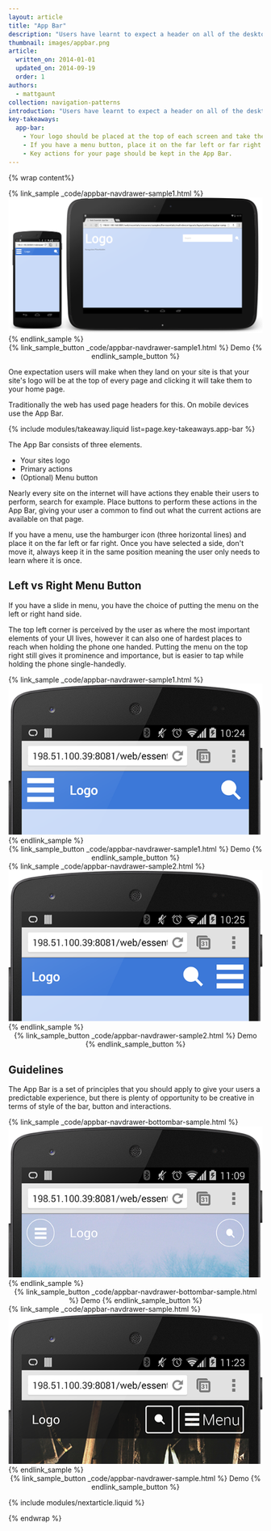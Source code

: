 ```yaml
---
layout: article
title: "App Bar"
description: "Users have learnt to expect a header on all of the desktop sites, but on mobile you should be using the App Bar."
thumbnail: images/appbar.png
article:
  written_on: 2014-01-01
  updated_on: 2014-09-19
  order: 1
authors:
  - mattgaunt
collection: navigation-patterns
introduction: "Users have learnt to expect a header on all of the desktop sites, but on mobile you should be using the App Bar."
key-takeaways:
  app-bar:
    - Your logo should be placed at the top of each screen and take the user back to your homepage.
    - If you have a menu button, place it on the far left or far right of the App Bar and keep it in the same place throughout your site.
    - Key actions for your page should be kept in the App Bar.
---
```


{% wrap content%}

<div class="g-medium--2 g-medium--last g-wide--3">
  {% link_sample _code/appbar-navdrawer-sample1.html %}
  	<img src="images/appbar.png">
  {% endlink_sample %}

  <div style="text-align:center;">
    {% link_sample_button _code/appbar-navdrawer-sample1.html %}
      Demo
    {% endlink_sample_button %}
  </div>
</div>

<div style="clear: both;"></div>

One expectation users will make when they land on your site is that your site's logo will be at the top of every page and clicking it will take them to your home page.

Traditionally the web has used page headers for this. On mobile devices use the App Bar.

{% include modules/takeaway.liquid list=page.key-takeaways.app-bar %}

The App Bar consists of three elements.

- Your sites logo
- Primary actions
- (Optional) Menu button

Nearly every site on the internet will have actions they enable their users to perform, search for example. Place buttons to perform these actions in the App Bar, giving your user a common to find out what the current actions are available on that page.

If you have a menu, use the hamburger icon (three horizontal lines) and place it on the far left or far right. Once you have selected a side, don't move it, always keep it in the same position meaning the user only needs to learn where it is once.

## Left vs Right Menu Button

If you have a slide in menu, you have the choice of putting the menu on the left or right hand side.

The top left corner is perceived by the user as where the most important elements of your UI lives, however it can also one of  hardest places to reach when holding the phone one handed. Putting the menu on the top right still gives it prominence and importance, but is easier to tap while holding the phone single-handedly.

<div class="g-medium--2 g-medium--last g-wide--3">
  <div class="g--half">
    {% link_sample _code/appbar-navdrawer-sample1.html %}
    	<img src="images/appbar-menu-left.png">
    {% endlink_sample %}
    <div style="text-align:center;">
      {% link_sample_button _code/appbar-navdrawer-sample1.html %}
        Demo
      {% endlink_sample_button %}
    </div>
  </div>

  <div class="g--half g--last">
    {% link_sample _code/appbar-navdrawer-sample2.html %}
    	<img src="images/appbar-menu-right.png">
    {% endlink_sample %}
    <div style="text-align:center;">
      {% link_sample_button _code/appbar-navdrawer-sample2.html %}
        Demo
      {% endlink_sample_button %}
    </div>
  </div>
</div>

<div style="clear: both;"></div>

## Guidelines

The App Bar is a set of principles that you should apply to give your users a predictable experience, but there is plenty of opportunity to be creative in terms of style of the bar, button and interactions.

<div class="g-medium--2 g-medium--last g-wide--3">
  <div class="g--half">
    {% link_sample _code/appbar-navdrawer-bottombar-sample.html %}
      <img src="images/appbar-alt-1.png">
    {% endlink_sample %}
    <div style="text-align:center;">
      {% link_sample_button _code/appbar-navdrawer-bottombar-sample.html %}
        Demo
      {% endlink_sample_button %}
    </div>
  </div>

  <div class="g--half g--last">
    {% link_sample _code/appbar-navdrawer-sample.html %}
      <img src="images/appbar-alt-2.png">
    {% endlink_sample %}
    <div style="text-align:center;">
      {% link_sample_button _code/appbar-navdrawer-sample.html %}
        Demo
      {% endlink_sample_button %}
    </div>
  </div>
</div>

<div style="clear: both;"></div>

{% include modules/nextarticle.liquid %}

{% endwrap %}
